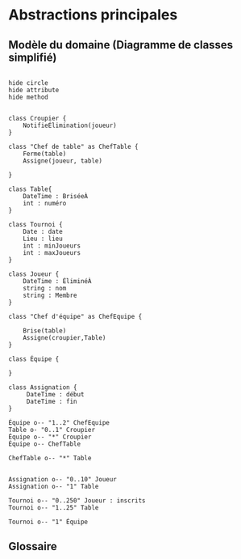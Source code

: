 # Abstractions principales

<!--
Énumérez dans les sections ci-dessous les concepts du modèle autour desquels tournent les cas d'utilisations.

C'est ici qu'on démêle les concepts, sans aller dans le détail des comportements.

Gardez en tête que ce modèle sert d'introduction au domaine. Il doit être suffisament complet et limité au pertinent afin que quelqu'un qui arrive dans le projet sans connaitre le domaine s'y retrouve rapidement.

-->

## Modèle du domaine (Diagramme de classes simplifié)


```plantuml

hide circle
hide attribute
hide method


class Croupier {
    NotifieÉlimination(joueur)
}

class "Chef de table" as ChefTable {
    Ferme(table)
    Assigne(joueur, table)

}

class Table{
    DateTime : BriséeÀ
    int : numéro
}

class Tournoi {
    Date : date
    Lieu : lieu
    int : minJoueurs
    int : maxJoueurs
}

class Joueur {
    DateTime : ÉliminéÀ
    string : nom
    string : Membre
}

class "Chef d'équipe" as ChefEquipe {

    Brise(table)
    Assigne(croupier,Table)
}

class Équipe {

}

class Assignation {
     DateTime : début
     DateTime : fin
}

Équipe o-- "1..2" ChefEquipe
Table o- "0..1" Croupier
Équipe o-- "*" Croupier
Équipe o-- ChefTable

ChefTable o-- "*" Table


Assignation o-- "0..10" Joueur
Assignation o-- "1" Table

Tournoi o-- "0..250" Joueur : inscrits
Tournoi o-- "1..25" Table

Tournoi o-- "1" Équipe
```


## Glossaire

<!--


Utilisez les termes en français avec le terme anglais correspondant entre parenthèses
Mettez une très courte définition pour clarifier la porté tu terme

-->
